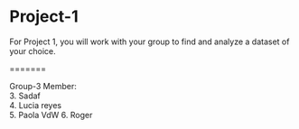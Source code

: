 # Project-1
For Project 1, you will work with your group to find and analyze a dataset of your choice.

=======

Group-3 Member: <br>
3. Sadaf <br>
4. Lucia reyes <br>
5. Paola VdW 
6. Roger 
